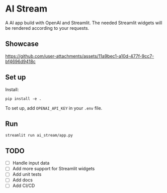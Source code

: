 # AI Stream

A AI app build with OpenAI and Streamlit. The needed Streamlit widgets will be rendered according to your requests.

## Showcase

https://github.com/user-attachments/assets/11a9bec1-a10d-477f-9cc7-bf4696d9418c

## Set up

Install:
```
pip install -e .
```

To set up, add `OPENAI_API_KEY` in your `.env` file.

## Run

`streamlit run ai_stream/app.py`


## TODO

* [ ] Handle input data
* [ ] Add more support for Streamlit widgets
* [ ] Add unit tests
* [ ] Add docs
* [ ] Add CI/CD
